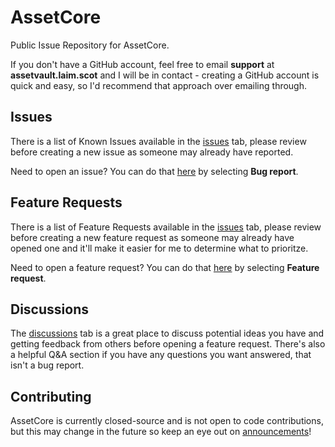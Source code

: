# AssetCore
Public Issue Repository for AssetCore.

If you don't have a GitHub account, feel free to email **support** at **assetvault.laim.scot** and I will be in contact - creating a GitHub account is quick and easy, so I'd recommend that approach over emailing through.

## Issues
There is a list of Known Issues available in the [issues](https://github.com/Laim/AVPUB/issues) tab, please review before creating a new issue as someone may already have reported.

Need to open an issue?  You can do that [here](https://github.com/Laim/AVPUB/issues/new/choose) by selecting **Bug report**.

## Feature Requests
There is a list of Feature Requests available in the [issues](https://github.com/Laim/AVPUB/issues) tab, please review before creating a new feature request as someone may already have opened one and it'll make it easier for me to determine what to prioritze.

Need to open a feature request?  You can do that [here](https://github.com/Laim/AVPUB/issues/new/choose) by selecting **Feature request**.

## Discussions
The [discussions](https://github.com/Laim/AVPUB/discussions) tab is a great place to discuss potential ideas you have and getting feedback from others before opening a feature request.  There's also a helpful Q&A section if you have any questions you want answered, that isn't a bug report.

## Contributing
AssetCore is currently closed-source and is not open to code contributions, but this may change in the future so keep an eye out on [announcements](https://github.com/Laim/AVPUB/discussions/categories/announcements)!
